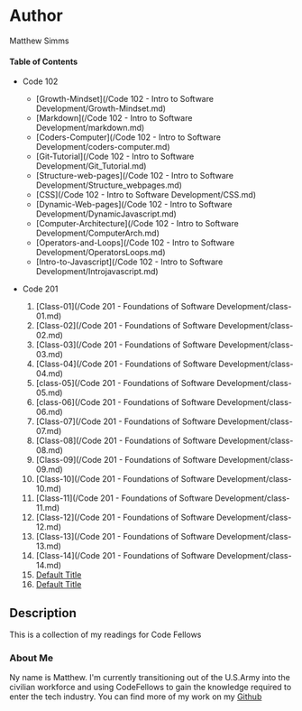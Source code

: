 # Author
Matthew Simms

#### Table of Contents
- Code 102
    * [Growth-Mindset](/Code 102 - Intro to Software Development/Growth-Mindset.md)
    * [Markdown](/Code 102 - Intro to Software Development/markdown.md)
    * [Coders-Computer](/Code 102 - Intro to Software Development/coders-computer.md)
    * [Git-Tutorial](/Code 102 - Intro to Software Development/Git_Tutorial.md)
    * [Structure-web-pages](/Code 102 - Intro to Software Development/Structure_webpages.md)
    * [CSS](/Code 102 - Intro to Software Development/CSS.md)
    * [Dynamic-Web-pages](/Code 102 - Intro to Software Development/DynamicJavascript.md)
    * [Computer-Architecture](/Code 102 - Intro to Software Development/ComputerArch.md)
    * [Operators-and-Loops](/Code 102 - Intro to Software Development/OperatorsLoops.md)
    * [Intro-to-Javascript](/Code 102 - Intro to Software Development/Introjavascript.md)

- Code 201
    1. [Class-01](/Code 201 - Foundations of Software Development/class-01.md)
    1. [Class-02](/Code 201 - Foundations of Software Development/class-02.md)
    1. [Class-03](/Code 201 - Foundations of Software Development/class-03.md)
    1. [Class-04](/Code 201 - Foundations of Software Development/class-04.md)
    1. [class-05](/Code 201 - Foundations of Software Development/class-05.md)
    1. [class-06](/Code 201 - Foundations of Software Development/class-06.md)
    1. [Class-07](/Code 201 - Foundations of Software Development/class-07.md)
    1. [Class-08](/Code 201 - Foundations of Software Development/class-08.md)
    1. [Class-09](/Code 201 - Foundations of Software Development/class-09.md)
    1. [Class-10](/Code 201 - Foundations of Software Development/class-10.md)
    1. [Class-11](/Code 201 - Foundations of Software Development/class-11.md)
    1. [Class-12](/Code 201 - Foundations of Software Development/class-12.md)
    1. [Class-13](/Code 201 - Foundations of Software Development/class-13.md)
    1. [Class-14](/Code 201 - Foundations of Software Development/class-14.md)
    1. [Default Title](Changethiswhenthetimecomes)
    1. [Default Title](Changethiswhenthetimecomes)
## Description
This is a collection of my readings for Code Fellows

### About Me
Ny name is Matthew. I'm currently transitioning out of the U.S.Army into the civilian workforce and using CodeFellows to gain the knowledge required to enter the tech industry. You can find more of my work on my [Github](https://github.com/mparkersimms)




  

